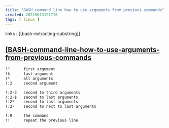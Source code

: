 ```yaml
---
title: "BASH command line how to use arguments from previous commands"
created: 20210613191710
tags: [ linux ]
---
```


links
: [[bash-extracting-substring]]

## [[BASH-command-line-how-to-use-arguments-from-previous-commands](https://stackoverflow.com/questions/4009412/how-to-use-arguments-from-previous-command)

```bash
!^      first argument
!$      last argument
!*      all arguments
!:2     second argument

!:2-3   second to third arguments
!:2-$   second to last arguments
!:2*    second to last arguments
!:2-    second to next to last arguments

!:0     the command
!!      repeat the previous line
```
